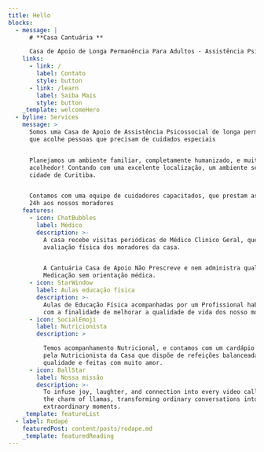 ```yaml
---
title: Hello
blocks:
  - message: |
      # **Casa Cantuária **

      Casa de Apoio de Longa Permanência Para Adultos - Assistência Psicossocial
    links:
      - link: /
        label: Contato
        style: button
      - link: /learn
        label: Saiba Mais
        style: button
    _template: welcomeHero
  - byline: Services
    message: >
      Somos uma Casa de Apoio de Assistência Psicossocial de longa permanência
      que acolhe pessoas que precisam de cuidados especiais


      Planejamos um ambiente familiar, completamente humanizado, e muito
      acolhedor! Contando com uma excelente localização, um ambiente seguro, na
      cidade de Curitiba.


      Contamos com uma equipe de cuidadores capacitados, que prestam assistência
      24h aos nossos moradores
    features:
      - icon: ChatBubbles
        label: Médico
        description: >-
          A casa recebe visitas periódicas de Médico Clinico Geral, que faz uma
          avaliação física dos moradores da casa. 


          A Cantuária Casa de Apoio Não Prescreve e nem administra qualquer
          Medicação sem orientação médica.
      - icon: StarWindow
        label: Aulas educação física
        description: >-
          Aulas de Educação Física acompanhadas por um Profissional habilitado,
          com a finalidade de melhorar a qualidade de vida dos nosso moradores.
      - icon: SocialEmoji
        label: Nutricionista
        description: >

          Temos acompanhamento Nutricional, e contamos com um cardápio elaborado
          pela Nutricionista da Casa que dispõe de refeições balanceadas, de
          qualidade e feitas com muito amor.
      - icon: BallStar
        label: Nossa missão
        description: >-
          To infuse joy, laughter, and connection into every video call through
          the charm of llamas, transforming ordinary conversations into
          extraordinary moments.
    _template: featureList
  - label: Rodapé
    featuredPost: content/posts/rodape.md
    _template: featuredReading
---
```


